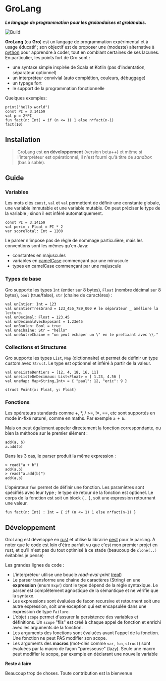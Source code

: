 # GroLang

**_Le langage de programmation pour les grolandaises et grolandais._**

![Build](https://github.com/hbraux/grolang/workflows/maven/badge.svg)


**GroLang** (ou **Gro**) est un langage de programmation expérimental et à usage éducatif ; son objectif est de
proposer une (modeste) alternative à [python](https://www.python.org/) pour apprendre à coder, tout en comblant certaines de ses lacunes.
En particulier, les points fort de Gro sont :
* une syntaxe simple inspirée de Scala et Kotlin (pas d'indentation, séparateur optionnel)
* un interpréteur convivial (auto complétion, couleurs, débuggage)
* un typage fort
* le support de la programmation fonctionnelle

Quelques exemples:
```
print("hello world")
const PI = 3.14159
val p = 2*PI
fun fact(n: Int) = if (n <= 1) 1 else n*fact(n-1)
fact(10)
```


## Installation

> GroLang est **en développement** (version beta++) et même si l'interpréteur est opérationnel, il n'est fourni qu'à titre de _sandbox_
(bas à sable).


## Guide

### Variables

Les mots clés `const`, `val` et `val` permettent de définir une constante globale, une variable immutable et
une variable mutable. On peut préciser le type de la variable ; sinon il est inféré automatiquement.

```
const PI = 3.14159
val perim : Float = PI * 2
var scoreTotal: Int = 1200
```

Le parser n'impose pas de règle de nommage particulière, mais les conventions sont les mêmes qu'en Java:
* constantes en majuscules
* variables en [camelCase](https://en.wikipedia.org/wiki/Camel_case) commençant par une minuscule
* types en camelCase commençant par une majuscule

### Types de base

Gro supporte les types `Int` (entier sur 8 bytes), `Float` (nombre décimal sur 8 bytes), `bool` (true/false),
`str` (chaine de caractères) :

```
val unEntier: Int = 123
val unEntierTresGrand = 123_456_789_000 # le séparateur _ améliore la lecture.
val unDecimal: Float = 123.45
val unDecimalAvecExposant = 1.23e45
val unBoolen: Bool = true
val uneChaine: Str = "hello"
val uneAutreChaine = "on peut echaper un \" en le prefixant avec \\."
```

### Collections et Structures

Gro supporte les types `List`, `Map` (dictionnaire) et permet de définir un type custom avec `Struct`.
Le type est optionnel et inféré à partir de la valeur.

```
val uneListeDentiers = [12, 4, 18, 16, 11]
val uneListeDeDecimaux: List<Float> = [ 1.23, 4.56 ] 
val uneMap: Map<String,Int> = { "paul": 12, "eric": 9 }

struct Point(x: Float, y: Float)
```

### Fonctions

Les opérateurs standards comme +, *, / >=, !=, ==, etc sont supportés en mode in-fixé naturel, comme en maths.
Par exemple `a + b`.

Mais on peut également appeler directement la fonction correspondante, ou bien la méthode sur le premier élément :
```
add(a, b)
a.add(b)
```

Dans les 3 cas, le parser produit la même expression :
```
> read("a + b")
add(a,b)
> read("a.add(b)")
add(a,b)
```

L'opérateur `fun` permet de définir une fonction. Les paramètres sont spécifiés avec leur type ; le type de
retour de la fonction est optionel. Le corps de la fonction est soit un block { .. }, soit une expression retournant
une valeur.
```
fun fact(n: Int) : Int = { if (n <= 1) 1 else n*fact(n-1) }
```

## Développement

GroLang est développé en [rust](https://www.rust-lang.org/) et utilise la librairie [pest](https://pest.rs/) pour
le parsing. À noter que le code est loin d'étre parfait vu que c'est mon premier projet en rust, et qu'il n'est pas
du tout optimisé à ce stade (beaucoup de `clone(..)` évitables je pense)

Les grandes lignes du code :
* L'interpréteur utilise une boucle _read-eval-print_ ([repl](https://en.wikipedia.org/wiki/Read%E2%80%93eval%E2%80%93print_loop))
* Le parser transforme une chaine de caractères (String) en une **expression** (enum `Expr`) dont le type dépend de
  la règle syntaxique. Le parser est complètement agnostique de la sémantique et ne vérifie que la syntaxe.
* Les expressions sont évaluées de facon recursive et retournent soit une autre expression, soit une exception qui
  est encapsulée dans une expression de type `Failure`.
* L'objet `scope` permet d'assurer la persistence des variables et définitions. Un `scope` "fils" est créé à chaque
  appel de fonction et enrichi avec les arguments de la fonction.
* Les arguments des fonctions sont évaluées avant l'appel de la fonction. Une fonction ne peut PAS modifier son scope.
* Les arguments des **macros** (mot-clés comme `var`, `fun`, `struct`) sont évaluées par la macro de façon "paresseuse"
  (lazy). Seule une macro peut modifier le scope, par exemple en déclarant une nouvelle variable


**Reste à faire**

Beaucoup trop de choses. Toute contribution est la bienvenue
